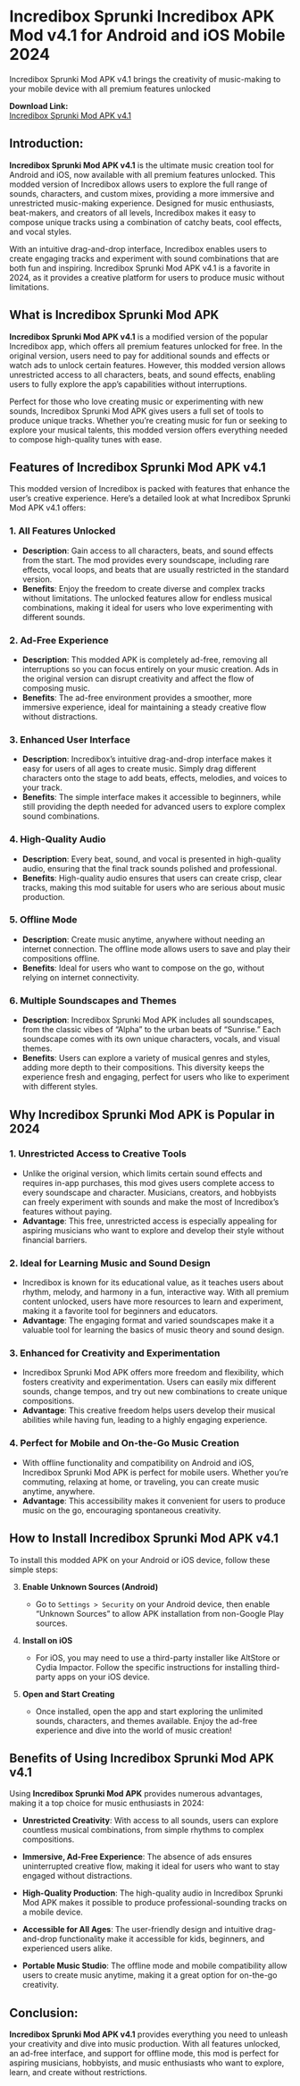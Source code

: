 # Incredibox Sprunki Incredibox APK Mod v4.1 for Android and iOS Mobile 2024
Incredibox Sprunki Mod APK v4.1 brings the creativity of music-making to your mobile device with all premium features unlocked

**Download Link:**  
[Incredibox Sprunki Mod APK v4.1](https://techymody.com/incredibox-sprunki/)

## Introduction:
**Incredibox Sprunki Mod APK v4.1** is the ultimate music creation tool for Android and iOS, now available with all premium features unlocked. This modded version of Incredibox allows users to explore the full range of sounds, characters, and custom mixes, providing a more immersive and unrestricted music-making experience. Designed for music enthusiasts, beat-makers, and creators of all levels, Incredibox makes it easy to compose unique tracks using a combination of catchy beats, cool effects, and vocal styles.

With an intuitive drag-and-drop interface, Incredibox enables users to create engaging tracks and experiment with sound combinations that are both fun and inspiring. Incredibox Sprunki Mod APK v4.1 is a favorite in 2024, as it provides a creative platform for users to produce music without limitations.

## What is Incredibox Sprunki Mod APK

**Incredibox Sprunki Mod APK v4.1** is a modified version of the popular Incredibox app, which offers all premium features unlocked for free. In the original version, users need to pay for additional sounds and effects or watch ads to unlock certain features. However, this modded version allows unrestricted access to all characters, beats, and sound effects, enabling users to fully explore the app’s capabilities without interruptions.

Perfect for those who love creating music or experimenting with new sounds, Incredibox Sprunki Mod APK gives users a full set of tools to produce unique tracks. Whether you’re creating music for fun or seeking to explore your musical talents, this modded version offers everything needed to compose high-quality tunes with ease.

## Features of Incredibox Sprunki Mod APK v4.1

This modded version of Incredibox is packed with features that enhance the user’s creative experience. Here’s a detailed look at what Incredibox Sprunki Mod APK v4.1 offers:

### 1. **All Features Unlocked**
   - **Description**: Gain access to all characters, beats, and sound effects from the start. The mod provides every soundscape, including rare effects, vocal loops, and beats that are usually restricted in the standard version.
   - **Benefits**: Enjoy the freedom to create diverse and complex tracks without limitations. The unlocked features allow for endless musical combinations, making it ideal for users who love experimenting with different sounds.

### 2. **Ad-Free Experience**
   - **Description**: This modded APK is completely ad-free, removing all interruptions so you can focus entirely on your music creation. Ads in the original version can disrupt creativity and affect the flow of composing music.
   - **Benefits**: The ad-free environment provides a smoother, more immersive experience, ideal for maintaining a steady creative flow without distractions.

### 3. **Enhanced User Interface**
   - **Description**: Incredibox’s intuitive drag-and-drop interface makes it easy for users of all ages to create music. Simply drag different characters onto the stage to add beats, effects, melodies, and voices to your track.
   - **Benefits**: The simple interface makes it accessible to beginners, while still providing the depth needed for advanced users to explore complex sound combinations.

### 4. **High-Quality Audio**
   - **Description**: Every beat, sound, and vocal is presented in high-quality audio, ensuring that the final track sounds polished and professional.
   - **Benefits**: High-quality audio ensures that users can create crisp, clear tracks, making this mod suitable for users who are serious about music production.

### 5. **Offline Mode**
   - **Description**: Create music anytime, anywhere without needing an internet connection. The offline mode allows users to save and play their compositions offline.
   - **Benefits**: Ideal for users who want to compose on the go, without relying on internet connectivity.

### 6. **Multiple Soundscapes and Themes**
   - **Description**: Incredibox Sprunki Mod APK includes all soundscapes, from the classic vibes of “Alpha” to the urban beats of “Sunrise.” Each soundscape comes with its own unique characters, vocals, and visual themes.
   - **Benefits**: Users can explore a variety of musical genres and styles, adding more depth to their compositions. This diversity keeps the experience fresh and engaging, perfect for users who like to experiment with different styles.

## Why Incredibox Sprunki Mod APK is Popular in 2024

### **1. Unrestricted Access to Creative Tools**
   - Unlike the original version, which limits certain sound effects and requires in-app purchases, this mod gives users complete access to every soundscape and character. Musicians, creators, and hobbyists can freely experiment with sounds and make the most of Incredibox’s features without paying.
   - **Advantage**: This free, unrestricted access is especially appealing for aspiring musicians who want to explore and develop their style without financial barriers.

### **2. Ideal for Learning Music and Sound Design**
   - Incredibox is known for its educational value, as it teaches users about rhythm, melody, and harmony in a fun, interactive way. With all premium content unlocked, users have more resources to learn and experiment, making it a favorite tool for beginners and educators.
   - **Advantage**: The engaging format and varied soundscapes make it a valuable tool for learning the basics of music theory and sound design.

### **3. Enhanced for Creativity and Experimentation**
   - Incredibox Sprunki Mod APK offers more freedom and flexibility, which fosters creativity and experimentation. Users can easily mix different sounds, change tempos, and try out new combinations to create unique compositions.
   - **Advantage**: This creative freedom helps users develop their musical abilities while having fun, leading to a highly engaging experience.

### **4. Perfect for Mobile and On-the-Go Music Creation**
   - With offline functionality and compatibility on Android and iOS, Incredibox Sprunki Mod APK is perfect for mobile users. Whether you’re commuting, relaxing at home, or traveling, you can create music anytime, anywhere.
   - **Advantage**: This accessibility makes it convenient for users to produce music on the go, encouraging spontaneous creativity.


## How to Install Incredibox Sprunki Mod APK v4.1

To install this modded APK on your Android or iOS device, follow these simple steps:

3. **Enable Unknown Sources (Android)**
   - Go to `Settings > Security` on your Android device, then enable “Unknown Sources” to allow APK installation from non-Google Play sources.

4. **Install on iOS**
   - For iOS, you may need to use a third-party installer like AltStore or Cydia Impactor. Follow the specific instructions for installing third-party apps on your iOS device.

5. **Open and Start Creating**
   - Once installed, open the app and start exploring the unlimited sounds, characters, and themes available. Enjoy the ad-free experience and dive into the world of music creation!

## Benefits of Using Incredibox Sprunki Mod APK v4.1

Using **Incredibox Sprunki Mod APK** provides numerous advantages, making it a top choice for music enthusiasts in 2024:

- **Unrestricted Creativity**: With access to all sounds, users can explore countless musical combinations, from simple rhythms to complex compositions.
  
- **Immersive, Ad-Free Experience**: The absence of ads ensures uninterrupted creative flow, making it ideal for users who want to stay engaged without distractions.
  
- **High-Quality Production**: The high-quality audio in Incredibox Sprunki Mod APK makes it possible to produce professional-sounding tracks on a mobile device.

- **Accessible for All Ages**: The user-friendly design and intuitive drag-and-drop functionality make it accessible for kids, beginners, and experienced users alike.
  
- **Portable Music Studio**: The offline mode and mobile compatibility allow users to create music anytime, making it a great option for on-the-go creativity.

## Conclusion:

**Incredibox Sprunki Mod APK v4.1** provides everything you need to unleash your creativity and dive into music production. With all features unlocked, an ad-free interface, and support for offline mode, this mod is perfect for aspiring musicians, hobbyists, and music enthusiasts who want to explore, learn, and create without restrictions.
